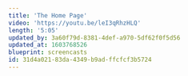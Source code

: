 ```yaml
---
title: 'The Home Page'
video: 'https://youtu.be/leI3qRhzHLQ'
length: '5:05'
updated_by: 3a60f79d-8381-4def-a970-5df62f0f5d56
updated_at: 1603768526
blueprint: screencasts
id: 31d4a021-83da-4349-b9ad-ffcfcf3b5724
---
```

